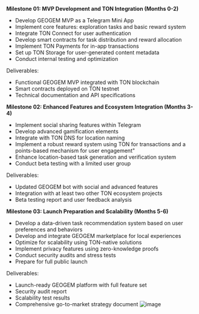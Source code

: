 
**Milestone 01: MVP Development and TON Integration (Months 0-2)**

- Develop GEOGEM MVP as a Telegram Mini App
- Implement core features: exploration tasks and basic reward system
- Integrate TON Connect for user authentication
- Develop smart contracts for task distribution and reward allocation
- Implement TON Payments for in-app transactions
- Set up TON Storage for user-generated content metadata
- Conduct internal testing and optimization

Deliverables:
- Functional GEOGEM MVP integrated with TON blockchain
- Smart contracts deployed on TON testnet
- Technical documentation and API specifications

**Milestone 02: Enhanced Features and Ecosystem Integration (Months 3-4)**

- Implement social sharing features within Telegram
- Develop advanced gamification elements
- Integrate with TON DNS for location naming
- Implement a robust reward system using TON for transactions and a points-based mechanism for user engagement"
- Enhance location-based task generation and verification system
- Conduct beta testing with a limited user group

Deliverables:
- Updated GEOGEM bot with social and advanced features
- Integration with at least two other TON ecosystem projects
- Beta testing report and user feedback analysis

**Milestone 03: Launch Preparation and Scalability (Months 5-6)**

- Develop a data-driven task recommendation system based on user preferences and behaviors
- Develop and integrate GEOGEM marketplace for local experiences
- Optimize for scalability using TON-native solutions
- Implement privacy features using zero-knowledge proofs
- Conduct security audits and stress tests
- Prepare for full public launch

Deliverables:
- Launch-ready GEOGEM platform with full feature set
- Security audit report
- Scalability test results
- Comprehensive go-to-market strategy document
![image](https://github.com/user-attachments/assets/1e6c4696-3fe3-4a56-ae75-8914b08428b5)



